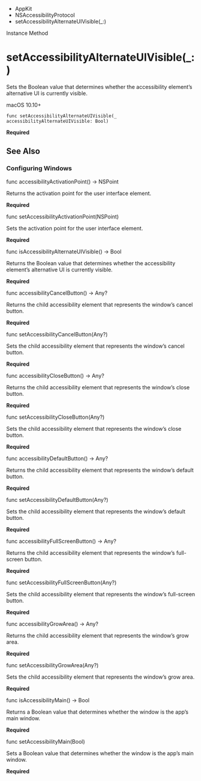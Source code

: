 

- AppKit
- NSAccessibilityProtocol
-  setAccessibilityAlternateUIVisible(\_:) 

Instance Method

# setAccessibilityAlternateUIVisible(\_:)

Sets the Boolean value that determines whether the accessibility element’s alternative UI is currently visible.

macOS 10.10+

``` source
func setAccessibilityAlternateUIVisible(_ accessibilityAlternateUIVisible: Bool)
```

**Required**

## See Also

### Configuring Windows

func accessibilityActivationPoint() -> NSPoint

Returns the activation point for the user interface element.

**Required**

func setAccessibilityActivationPoint(NSPoint)

Sets the activation point for the user interface element.

**Required**

func isAccessibilityAlternateUIVisible() -> Bool

Returns the Boolean value that determines whether the accessibility element’s alternative UI is currently visible.

**Required**

func accessibilityCancelButton() -> Any?

Returns the child accessibility element that represents the window’s cancel button.

**Required**

func setAccessibilityCancelButton(Any?)

Sets the child accessibility element that represents the window’s cancel button.

**Required**

func accessibilityCloseButton() -> Any?

Returns the child accessibility element that represents the window’s close button.

**Required**

func setAccessibilityCloseButton(Any?)

Sets the child accessibility element that represents the window’s close button.

**Required**

func accessibilityDefaultButton() -> Any?

Returns the child accessibility element that represents the window’s default button.

**Required**

func setAccessibilityDefaultButton(Any?)

Sets the child accessibility element that represents the window’s default button.

**Required**

func accessibilityFullScreenButton() -> Any?

Returns the child accessibility element that represents the window’s full-screen button.

**Required**

func setAccessibilityFullScreenButton(Any?)

Sets the child accessibility element that represents the window’s full-screen button.

**Required**

func accessibilityGrowArea() -> Any?

Returns the child accessibility element that represents the window’s grow area.

**Required**

func setAccessibilityGrowArea(Any?)

Sets the child accessibility element that represents the window’s grow area.

**Required**

func isAccessibilityMain() -> Bool

Returns a Boolean value that determines whether the window is the app’s main window.

**Required**

func setAccessibilityMain(Bool)

Sets a Boolean value that determines whether the window is the app’s main window.

**Required**

